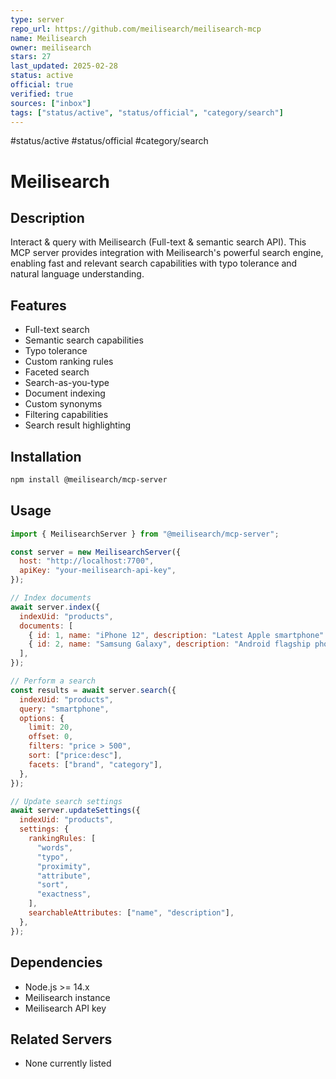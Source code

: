 ```yaml
---
type: server
repo_url: https://github.com/meilisearch/meilisearch-mcp
name: Meilisearch
owner: meilisearch
stars: 27
last_updated: 2025-02-28
status: active
official: true
verified: true
sources: ["inbox"]
tags: ["status/active", "status/official", "category/search"]
---
```


#status/active #status/official #category/search

# Meilisearch

## Description

Interact & query with Meilisearch (Full-text & semantic search API). This MCP server provides integration with Meilisearch's powerful search engine, enabling fast and relevant search capabilities with typo tolerance and natural language understanding.

## Features

- Full-text search
- Semantic search capabilities
- Typo tolerance
- Custom ranking rules
- Faceted search
- Search-as-you-type
- Document indexing
- Custom synonyms
- Filtering capabilities
- Search result highlighting

## Installation

```bash
npm install @meilisearch/mcp-server
```

## Usage

```javascript
import { MeilisearchServer } from "@meilisearch/mcp-server";

const server = new MeilisearchServer({
  host: "http://localhost:7700",
  apiKey: "your-meilisearch-api-key",
});

// Index documents
await server.index({
  indexUid: "products",
  documents: [
    { id: 1, name: "iPhone 12", description: "Latest Apple smartphone" },
    { id: 2, name: "Samsung Galaxy", description: "Android flagship phone" },
  ],
});

// Perform a search
const results = await server.search({
  indexUid: "products",
  query: "smartphone",
  options: {
    limit: 20,
    offset: 0,
    filters: "price > 500",
    sort: ["price:desc"],
    facets: ["brand", "category"],
  },
});

// Update search settings
await server.updateSettings({
  indexUid: "products",
  settings: {
    rankingRules: [
      "words",
      "typo",
      "proximity",
      "attribute",
      "sort",
      "exactness",
    ],
    searchableAttributes: ["name", "description"],
  },
});
```

## Dependencies

- Node.js >= 14.x
- Meilisearch instance
- Meilisearch API key

## Related Servers

- None currently listed
